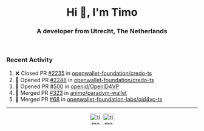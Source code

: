 <h1 align="center">Hi 👋, I'm Timo</h1>
<h3 align="center">A developer from Utrecht, The Netherlands</h3>
<br/>
<!-- https://github.com/rahuldkjain/github-profile-readme-generator --!>

<!--  <p align="left"><img src="https://github-readme-stats.vercel.app/api?username=timoglastra&show_icons=true&count_private=true&" alt="timoglastra" /></p> --!>

<!--
Github language stats
<p align="left"><img src="https://github-readme-stats.vercel.app/api/top-langs/?username=timoglastra&layout=compact" alt="timoglastra" /><p>
-->

<!-- Codestats language stats -->
<!-- <p align="left"><img src="https://codestats-readme.vercel.app/api/top-langs/?username=timoglastra&layout=compact&language_count=12" alt="timoglastra" /><p>    --!>
  
<h3>Recent Activity</h3>

<!--START_SECTION:activity-->
1. ❌ Closed PR [#2235](https://github.com/openwallet-foundation/credo-ts/pull/2235) in [openwallet-foundation/credo-ts](https://github.com/openwallet-foundation/credo-ts)
2. 💪 Opened PR [#2248](https://github.com/openwallet-foundation/credo-ts/pull/2248) in [openwallet-foundation/credo-ts](https://github.com/openwallet-foundation/credo-ts)
3. 💪 Opened PR [#500](https://github.com/openid/OpenID4VP/pull/500) in [openid/OpenID4VP](https://github.com/openid/OpenID4VP)
4. 🎉 Merged PR [#323](https://github.com/animo/paradym-wallet/pull/323) in [animo/paradym-wallet](https://github.com/animo/paradym-wallet)
5. 🎉 Merged PR [#68](https://github.com/openwallet-foundation-labs/oid4vc-ts/pull/68) in [openwallet-foundation-labs/oid4vc-ts](https://github.com/openwallet-foundation-labs/oid4vc-ts)
<!--END_SECTION:activity-->

---

<p align="center">
<a href="https://twitter.com/timoglastra" target="blank"><img align="center" src="https://cdn.jsdelivr.net/npm/simple-icons@3.0.1/icons/twitter.svg" alt="timoglastra" height="30" width="30" /></a>
<a href="https://linkedin.com/in/timoglastra" target="blank"><img align="center" src="https://cdn.jsdelivr.net/npm/simple-icons@3.0.1/icons/linkedin.svg" alt="timoglastra" height="30" width="30" /></a>
</p>



